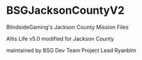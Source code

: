 # BSGJacksonCountyV2
BlindsideGaming's Jackson County Mission Files

Altis Life v5.0 modified for Jackson County

maintained by BSG Dev Team
Project Lead Ryanblm
